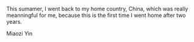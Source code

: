 This sumamer, I went back to my home country, China, which was really meanningful for me, because this is the first time I went home after two years.

Miaozi Yin